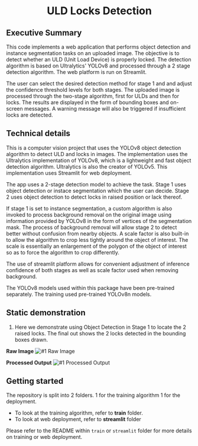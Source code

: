 <div align="center">
  <h1>ULD Locks Detection</h1>
</div>

## Executive Summary

This code implements a web application that performs object detection and instance segmentation tasks on an uploaded image. The objective is to detect whether an ULD (Unit Load Device) is properly locked. The detection algorithm is based on Ultralytics' YOLOv8 and processed through a 2 stage detection algorithm. The web platform is run on Streamlit.

The user can select the desired detection method for stage 1 and and adjust the confidence threshold levels for both stages. The uploaded image is processed through the two-stage algorithm, first for ULDs and then for locks. The results are displayed in the form of bounding boxes and on-screen messages. A warning message will also be triggered if insufficient locks are detected.

## Technical details

This is a computer vision project that uses the YOLOv8 object detection algorithm to detect ULD and locks in images. The implementation uses the Ultralytics implementation of YOLOv8, which is a lightweight and fast object detection algorithm. Ultralytics is also the creator of YOLOv5. This implementation uses Streamlit for web deployment.

The app uses a 2-stage detection model to achieve the task. Stage 1 uses object detection or instace segmentation which the user can decide. Stage 2 uses object detection to detect locks in raised position or lack thereof.

If stage 1 is set to instance segmentation, a custom algorithm is also invoked to process background removal on the original image using information provided by YOLOv8 in the form of vertices of the segmentation mask. The process of background removal will allow stage 2 to detect better without confusion from nearby objects. A scale factor is also built-in to allow the algorithm to crop less tightly around the object of interest. The scale is essentially an enlargement of the polygon of the object of interest so as to force the algorithm to crop differently.

The use of streamlit platform allows for convenient adjustment of inference confidence of both stages as well as scale factor used when removing background.

The YOLOv8 models used within this package have been pre-trained separately. The training used pre-trained YOLOv8n models.

## Static demonstration

1. Here we demonstrate using Object Detection in Stage 1 to locate the 2 raised locks. The final out shows the 2 locks detected in the bounding boxes drawn.

**Raw Image**
![#1 Raw Image](https://user-images.githubusercontent.com/86142858/220334321-8b44ae00-b8cc-4a4a-8b43-a58c18606b2c.jpg)

**Processed Output**
![#1 Processed Output](https://user-images.githubusercontent.com/86142858/220334804-57dda9e1-5087-498d-8b10-3667c69a47d4.png)

## Getting started

The repository is split into 2 folders. 1 for the training algorithm 1 for the deployment.

-   To look at the training algorithm, refer to **train** folder.
-   To look at web deployment, refer to **streamlit** folder

Please refer to the README within `train` or `streamlit` folder for more details on training or web deployment.
